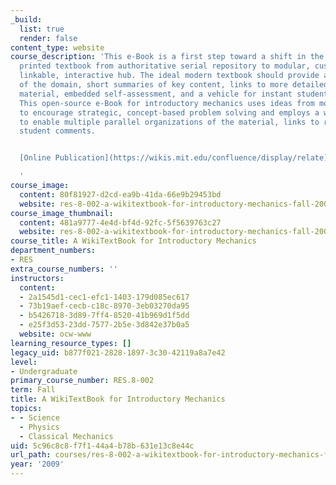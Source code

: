 ```yaml
---
_build:
  list: true
  render: false
content_type: website
course_description: 'This e-Book is a first step toward a shift in the role of the
  printed textbook from authoritative serial repository to modular, customizable,
  linkable, interactive hub. The ideal modern textbook should provide a clear overview
  of the domain, short summaries of key content, links to more detailed online source
  material, embedded self-assessment, and a vehicle for instant student feedback.
  This open-source e-Book for introductory mechanics uses ideas from modeling physics
  to encourage strategic, concept-based problem solving and employs a wiki format
  to enable multiple parallel organizations of the material, links to resources and
  student comments.


  [Online Publication](https://wikis.mit.edu/confluence/display/relate)

  '
course_image:
  content: 80f81927-d2cd-ea9b-41da-66e9b29453bd
  website: res-8-002-a-wikitextbook-for-introductory-mechanics-fall-2009
course_image_thumbnail:
  content: 481a9777-4e4d-bf4d-92fc-5f5639763c27
  website: res-8-002-a-wikitextbook-for-introductory-mechanics-fall-2009
course_title: A WikiTextBook for Introductory Mechanics
department_numbers:
- RES
extra_course_numbers: ''
instructors:
  content:
  - 2a1545d1-cec1-efc1-1403-179d085ec617
  - 73b19aef-cecb-c18c-8970-3eb03270da95
  - b5426718-3d89-7ff4-8520-41b969d1f5dd
  - e25f3d53-23dd-7577-2b5e-3d842e37b0a5
  website: ocw-www
learning_resource_types: []
legacy_uid: b877f021-2828-1897-3c30-42119a8a7e42
level:
- Undergraduate
primary_course_number: RES.8-002
term: Fall
title: A WikiTextBook for Introductory Mechanics
topics:
- - Science
  - Physics
  - Classical Mechanics
uid: 5c96c8c8-f7f1-44a4-b78b-631e13c8e44c
url_path: courses/res-8-002-a-wikitextbook-for-introductory-mechanics-fall-2009
year: '2009'
---
```

